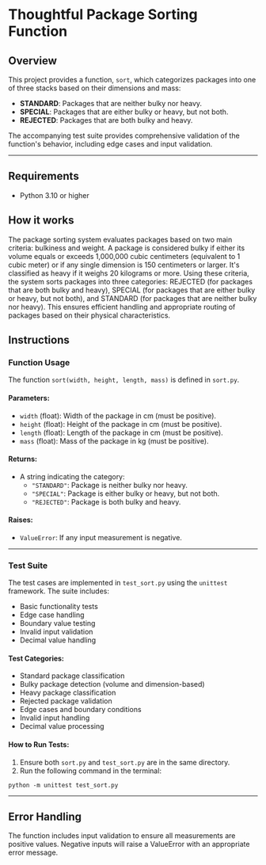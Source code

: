 # Thoughtful Package Sorting Function

## Overview

This project provides a function, `sort`, which categorizes packages into one of three stacks based on their dimensions and mass:
- **STANDARD**: Packages that are neither bulky nor heavy.
- **SPECIAL**: Packages that are either bulky or heavy, but not both.
- **REJECTED**: Packages that are both bulky and heavy.

The accompanying test suite provides comprehensive validation of the function's behavior, including edge cases and input validation.

---

## Requirements

- Python 3.10 or higher


## How it works

The package sorting system evaluates packages based on two main criteria: bulkiness and weight. A package is considered bulky if either its volume equals or exceeds 1,000,000 cubic centimeters (equivalent to 1 cubic meter) or if any single dimension is 150 centimeters or larger. It's classified as heavy if it weighs 20 kilograms or more. Using these criteria, the system sorts packages into three categories: REJECTED (for packages that are both bulky and heavy), SPECIAL (for packages that are either bulky or heavy, but not both), and STANDARD (for packages that are neither bulky nor heavy). This ensures efficient handling and appropriate routing of packages based on their physical characteristics.

## Instructions

### **Function Usage**

The function `sort(width, height, length, mass)` is defined in `sort.py`. 

#### Parameters:
- `width` (float): Width of the package in cm (must be positive).
- `height` (float): Height of the package in cm (must be positive).
- `length` (float): Length of the package in cm (must be positive).
- `mass` (float): Mass of the package in kg (must be positive).

#### Returns:
- A string indicating the category:
  - `"STANDARD"`: Package is neither bulky nor heavy.
  - `"SPECIAL"`: Package is either bulky or heavy, but not both.
  - `"REJECTED"`: Package is both bulky and heavy.

#### Raises:
- `ValueError`: If any input measurement is negative.

---

### **Test Suite**

The test cases are implemented in `test_sort.py` using the `unittest` framework. The suite includes:
- Basic functionality tests
- Edge case handling
- Boundary value testing
- Invalid input validation
- Decimal value handling

#### Test Categories:
- Standard package classification
- Bulky package detection (volume and dimension-based)
- Heavy package classification
- Rejected package validation
- Edge cases and boundary conditions
- Invalid input handling
- Decimal value processing

#### How to Run Tests:
1. Ensure both `sort.py` and `test_sort.py` are in the same directory.
2. Run the following command in the terminal:

```
python -m unittest test_sort.py
```

---

## Error Handling

The function includes input validation to ensure all measurements are positive values. Negative inputs will raise a ValueError with an appropriate error message.

